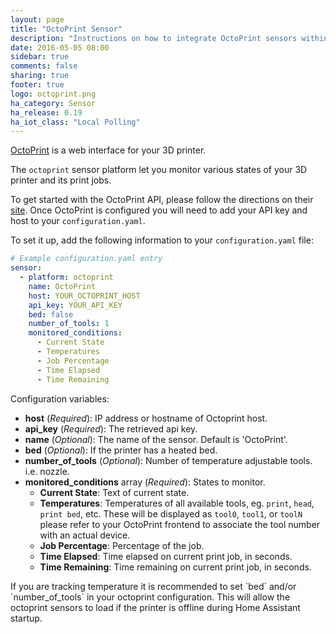 ```yaml
---
layout: page
title: "OctoPrint Sensor"
description: "Instructions on how to integrate OctoPrint sensors within Home Assistant."
date: 2016-05-05 08:00
sidebar: true
comments: false
sharing: true
footer: true
logo: octoprint.png
ha_category: Sensor
ha_release: 0.19
ha_iot_class: "Local Polling"
---
```


[OctoPrint](http://octoprint.org/) is a web interface for your 3D printer.

The `octoprint` sensor platform let you monitor various states of your 3D printer and its print jobs.

To get started with the OctoPrint API, please follow the directions on their [site](http://docs.octoprint.org/en/master/api/general.html). Once OctoPrint is configured you will need to add your API key and host to your `configuration.yaml`. 

To set it up, add the following information to your `configuration.yaml` file:

```yaml
# Example configuration.yaml entry
sensor:
  - platform: octoprint
    name: OctoPrint
    host: YOUR_OCTOPRINT_HOST
    api_key: YOUR_API_KEY
    bed: false
    number_of_tools: 1
    monitored_conditions:
      - Current State
      - Temperatures
      - Job Percentage
      - Time Elapsed
      - Time Remaining
```

Configuration variables:

- **host** (*Required*): IP address or hostname of Octoprint host.
- **api_key** (*Required*): The retrieved api key.
- **name** (*Optional*): The name of the sensor. Default is 'OctoPrint'.
- **bed** (*Optional*): If the printer has a heated bed.
- **number_of_tools** (*Optional*): Number of temperature adjustable tools. i.e. nozzle.
- **monitored_conditions** array (*Required*): States to monitor.
  - **Current State**: Text of current state.
  - **Temperatures**:  Temperatures of all available tools, eg. `print`, `head`, `print bed`, etc. These will be displayed as `tool0`, `tool1`, or `toolN` please refer to your OctoPrint frontend to associate the tool number with an actual device.
  - **Job Percentage**: Percentage of the job.
  - **Time Elapsed**: Time elapsed on current print job, in seconds.
  - **Time Remaining**: Time remaining on current print job, in seconds.

<p class='note'>
If you are tracking temperature it is recommended to set `bed` and/or `number_of_tools` in your octoprint configuration. This will allow the octoprint sensors to load if the printer is offline during Home Assistant startup.
</p>

